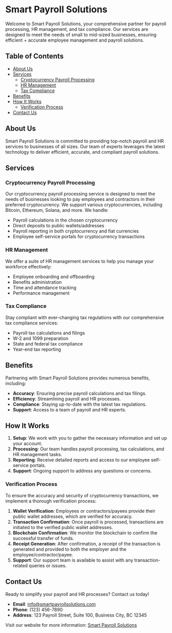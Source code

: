 # Smart Payroll Solutions

Welcome to Smart Payroll Solutions, your comprehensive partner for payroll processing, HR management, and tax compliance. Our services are designed to meet the needs of small to mid-sized businesses, ensuring efficient + accurate employee management and payroll solutions.

## Table of Contents

- [About Us](#about-us)
- [Services](#services)
  - [Cryptocurrency Payroll Processing](#cryptocurrency-payroll-processing)
  - [HR Management](#hr-management)
  - [Tax Compliance](#tax-compliance)
- [Benefits](#benefits)
- [How It Works](#how-it-works)
  - [Verification Process](#verification-process)
- [Contact Us](#contact-us)

## About Us

Smart Payroll Solutions is committed to providing top-notch payroll and HR services to businesses of all sizes. Our team of experts leverages the latest technology to deliver efficient, accurate, and compliant payroll solutions.

## Services

### Cryptocurrency Payroll Processing

Our cryptocurrency payroll processing service is designed to meet the needs of businesses looking to pay employees and contractors in their preferred cryptocurrency. We support various cryptocurrencies, including Bitcoin, Ethereum, Solana, and more. We handle:

- Payroll calculations in the chosen cryptocurrency
- Direct deposits to public wallets/addresses
- Payroll reporting in both cryptocurrency and fiat currencies
- Employee self-service portals for cryptocurrency transactions

### HR Management

We offer a suite of HR management services to help you manage your workforce effectively:

- Employee onboarding and offboarding
- Benefits administration
- Time and attendance tracking
- Performance management

### Tax Compliance

Stay compliant with ever-changing tax regulations with our comprehensive tax compliance services:

- Payroll tax calculations and filings
- W-2 and 1099 preparation
- State and federal tax compliance
- Year-end tax reporting

## Benefits

Partnering with Smart Payroll Solutions provides numerous benefits, including:

- **Accuracy**: Ensuring precise payroll calculations and tax filings.
- **Efficiency**: Streamlining payroll and HR processes.
- **Compliance**: Staying up-to-date with the latest tax regulations.
- **Support**: Access to a team of payroll and HR experts.

## How It Works

1. **Setup**: We work with you to gather the necessary information and set up your account.
2. **Processing**: Our team handles payroll processing, tax calculations, and HR management tasks.
3. **Reporting**: Receive detailed reports and access to our employee self-service portals.
4. **Support**: Ongoing support to address any questions or concerns.

### Verification Process

To ensure the accuracy and security of cryptocurrency transactions, we implement a thorough verification process:

1. **Wallet Verification**: Employees or contractors/payees provide their public wallet addresses, which are verified for accuracy.
2. **Transaction Confirmation**: Once payroll is processed, transactions are initiated to the verified public wallet addresses.
3. **Blockchain Confirmation**: We monitor the blockchain to confirm the successful transfer of funds.
4. **Receipt Generation**: After confirmation, a receipt of the transaction is generated and provided to both the employer and the employee/contractor/payee.
5. **Support**: Our support team is available to assist with any transaction-related queries or issues.

## Contact Us

Ready to simplify your payroll and HR processes? Contact us today!

- **Email**: info@smartpayrollsolutions.com
- **Phone**: (123) 456-7890
- **Address**: 123 Payroll Street, Suite 100, Business City, BC 12345

Visit our website for more information: [Smart Payroll Solutions](https://smartpayrollsolutions.github.io/)
